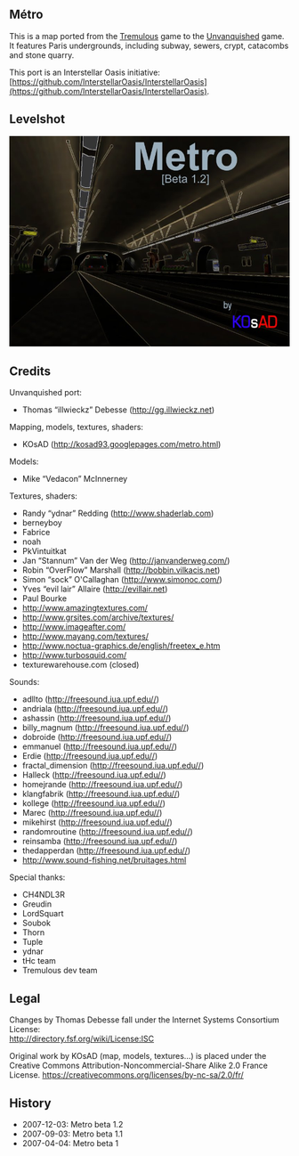 Métro
-----

This is a map ported from the [Tremulous](https://tremulous.net/) game to the [Unvanquished](https://unvanquished.net/) game. It features Paris undergrounds, including subway, sewers, crypt, catacombs and stone quarry.

This port is an Interstellar Oasis initiative: [https://github.com/InterstellarOasis/InterstellarOasis](https://github.com/InterstellarOasis/InterstellarOasis).

Levelshot
---------

![Levelshot](meta/metro/metro.jpg)

Credits
-------

Unvanquished port:

* Thomas “illwieckz” Debesse <hidden mail="dev [ad] illwieckz.net"/> (http://gg.illwieckz.net)

Mapping, models, textures, shaders:

* KOsAD <hidden mail="kosad93 [ad] gmail.com"/> (http://kosad93.googlepages.com/metro.html)

Models:

* Mike “Vedacon” McInnerney

Textures, shaders:

* Randy “ydnar” Redding <hidden mail="ydnar [ad] shaderlab.com/"/> (http://www.shaderlab.com)
* berneyboy <hidden mail="berneyboy [ad] hotmail.com"/>
* Fabrice <hidden mail="fabo006 [ad] hotmail.com"/>
* noah <hidden mail="quachnoah [ad] hotmail.com"/>
* PkVintuitkat <hidden mail="pkvintuitkat [ad] wanadoo.fr"/>
* Jan “Stannum” Van der Weg (http://janvanderweg.com/)
* Robin “OverFlow” Marshall (http://bobbin.vilkacis.net)
* Simon “sock” O'Callaghan (http://www.simonoc.com/)
* Yves “evil lair” Allaire (http://evillair.net)
* Paul Bourke
* http://www.amazingtextures.com/
* http://www.grsites.com/archive/textures/
* http://www.imageafter.com/
* http://www.mayang.com/textures/
* http://www.noctua-graphics.de/english/freetex_e.htm
* http://www.turbosquid.com/
* texturewarehouse.com (closed)

Sounds:

* adllto (http://freesound.iua.upf.edu//)
* andriala (http://freesound.iua.upf.edu//)
* ashassin (http://freesound.iua.upf.edu//)
* billy_magnum (http://freesound.iua.upf.edu//)
* dobroide (http://freesound.iua.upf.edu//)
* emmanuel (http://freesound.iua.upf.edu//)
* Erdie (http://freesound.iua.upf.edu//)
* fractal_dimension (http://freesound.iua.upf.edu//)
* Halleck (http://freesound.iua.upf.edu//)
* homejrande (http://freesound.iua.upf.edu//)
* klangfabrik (http://freesound.iua.upf.edu//)
* kollege (http://freesound.iua.upf.edu//)
* Marec (http://freesound.iua.upf.edu//)
* mikehirst (http://freesound.iua.upf.edu//)
* randomroutine (http://freesound.iua.upf.edu//)
* reinsamba (http://freesound.iua.upf.edu//)
* thedapperdan (http://freesound.iua.upf.edu//)
* http://www.sound-fishing.net/bruitages.html

Special thanks:

* CH4NDL3R
* Greudin
* LordSquart
* Soubok
* Thorn
* Tuple
* ydnar
* tHc team
* Tremulous dev team

Legal
-----

Changes by Thomas Debesse fall under the Internet Systems Consortium License:  
http://directory.fsf.org/wiki/License:ISC

Original work by KOsAD (map, models, textures…) is placed under the Creative Commons Attribution-Noncommercial-Share Alike 2.0 France License.
https://creativecommons.org/licenses/by-nc-sa/2.0/fr/

History
-------

* 2007-12-03:	Metro beta 1.2
* 2007-09-03:	Metro beta 1.1
* 2007-04-04:	Metro beta 1
